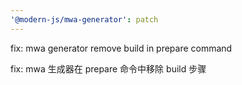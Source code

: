 ```yaml
---
'@modern-js/mwa-generator': patch
---
```


fix: mwa generator remove build in prepare command

fix: mwa 生成器在 prepare 命令中移除 build 步骤
